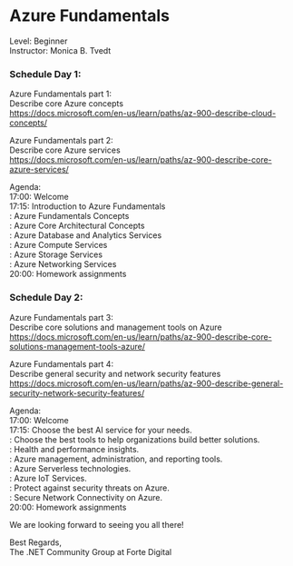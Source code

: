 
# Azure Fundamentals  
Level: Beginner  
Instructor: Monica B. Tvedt  
  

### Schedule Day 1:  
Azure Fundamentals part 1:  
Describe core Azure concepts  
https://docs.microsoft.com/en-us/learn/paths/az-900-describe-cloud-concepts/

Azure Fundamentals part 2:  
Describe core Azure services  
https://docs.microsoft.com/en-us/learn/paths/az-900-describe-core-azure-services/

Agenda:  
17:00: Welcome   
17:15: Introduction to Azure Fundamentals    
     : Azure Fundamentals Concepts      
     : Azure Core Architectural Concepts      
     : Azure Database and Analytics Services  
     : Azure Compute Services  
     : Azure Storage Services  
     : Azure Networking Services  
20:00: Homework assignments
  
### Schedule Day 2:  
Azure Fundamentals part 3:  
Describe core solutions and management tools on Azure    
https://docs.microsoft.com/en-us/learn/paths/az-900-describe-core-solutions-management-tools-azure/  

Azure Fundamentals part 4:  
Describe general security and network security features    
https://docs.microsoft.com/en-us/learn/paths/az-900-describe-general-security-network-security-features/  

Agenda:  
17:00: Welcome     
17:15: Choose the best AI service for your needs.   
     : Choose the best tools to help organizations build better solutions.  
     : Health and performance insights.  
     : Azure management, administration, and reporting tools.  
     : Azure Serverless technologies.  
     : Azure IoT Services.  
     : Protect against security threats on Azure.  
     : Secure Network Connectivity on Azure.  
20:00: Homework assignments
  
We are looking forward to seeing you all there!  
  
Best Regards,  
The .NET Community Group at Forte Digital
